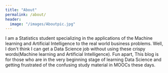 ```yaml
---
title: "About"
permalink: /about/
header:
  image: "/images/Aboutpic.jpg"
---
```


I am a Statistics student specializing in the applications of the Machine learning and Artificial Intelligence to the real world business problems. Well, I don't think I can get a Data Science job without using these crispy words(Machine learning and Artificial Intelligence). Fun apart, This blog is for those who are in the very beginning stage of learning Data Science and getting frustrated of the confusing study material in MOOCs these days.